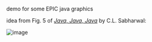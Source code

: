 demo for some EPIC java graphics

idea from Fig. 5 of *[Java, Java, Java](https://doi.org/10.1109/45.714612)* by C.L. Sabharwal:

![image](https://github.com/Nicholasp3435/epic-java-graphics/assets/131198744/9c496739-5aea-4091-8c19-e54b53ea2960)
